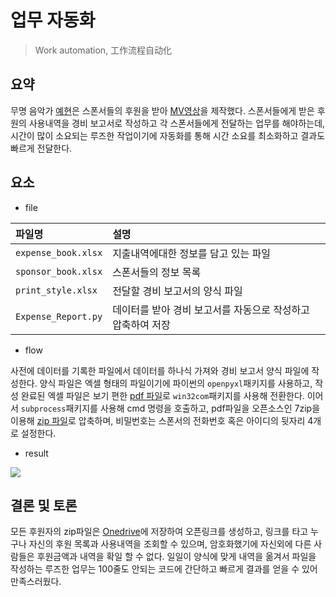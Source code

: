 # 업무 자동화
> Work automation, 工作流程自动化

## 요약

무명 음악가 [예현](https://www.instagram.com/itsyehworld)은 스폰서들의 후원을 받아 [MV영상](https://www.youtube.com/watch?v=CLdzzVFq33c)을 제작했다. 
스폰서들에게 받은 후원의 사용내역을 경비 보고서로 작성하고 각 스폰서들에게 전달하는 업무를 해야하는데, 시간이 많이 소요되는 루즈한 작업이기에 
자동화를 통해 시간 소요를 최소화하고 결과도 빠르게 전달한다.  

## 요소

- file

|파일명|설명|
|:-|:-|
|`expense_book.xlsx`|지출내역에대한 정보를 담고 있는 파일|
|`sponsor_book.xlsx`|스폰서들의 정보 목록|
|`print_style.xlsx`|전달할 경비 보고서의 양식 파일|
|`Expense_Report.py`|데이터를 받아 경비 보고서를 자동으로 작성하고 압축하여 저장|

- flow

사전에 데이터를 기록한 파일에서 데이터를 하나식 가져와 경비 보고서 양식 파일에 작성한다. 양식 파일은 엑셀 형태의 파일이기에 파이썬의 `openpyxl`패키지를 사용하고, 
작성 완료된 엑셀 파일은 보기 편한 [pdf 파일](https://github.com/Jin5823/yeh_task_automation/blob/master/result_pdf)로 `win32com`패키지를 사용해 전환한다. 이어서 `subprocess`패키지를 사용해 cmd 명령을 호출하고, pdf파일을 오픈소스인 7zip을 
이용해 [zip 파일](https://github.com/Jin5823/yeh_task_automation/tree/master/result_zip)로 압축하며, 비밀번호는 스폰서의 전화번호 혹은 아이디의 뒷자리 4개로 설정한다. 

- result

<img src="https://raw.githubusercontent.com/Jin5823/Git-Test/master/src/img_11.JPG" />

## 결론 및 토론

모든 후원자의 zip파일은 [Onedrive](https://1drv.ms/f/s!Aos6j-DPzfAzmjgw_MWYBX8_2Ns6)에 저장하여 오픈링크를 생성하고, 링크를 타고 누구나 자신의 후원 목록과 사용내역을 조회할 수 있으며, 
암호화했기에 자신외에 다른 사람들은 후원금액과 내역을 확일 할 수 없다. 일일이 양식에 맞게 내역을 옮겨서 파일을 작성하는 루즈한 업무는 100줄도 안되는 코드에 간단하고 빠르게 
결과를 얻을 수 있어 만족스러웠다.


